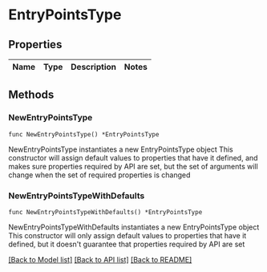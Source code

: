 # EntryPointsType

## Properties

Name | Type | Description | Notes
------------ | ------------- | ------------- | -------------

## Methods

### NewEntryPointsType

`func NewEntryPointsType() *EntryPointsType`

NewEntryPointsType instantiates a new EntryPointsType object
This constructor will assign default values to properties that have it defined,
and makes sure properties required by API are set, but the set of arguments
will change when the set of required properties is changed

### NewEntryPointsTypeWithDefaults

`func NewEntryPointsTypeWithDefaults() *EntryPointsType`

NewEntryPointsTypeWithDefaults instantiates a new EntryPointsType object
This constructor will only assign default values to properties that have it defined,
but it doesn't guarantee that properties required by API are set


[[Back to Model list]](../README.md#documentation-for-models) [[Back to API list]](../README.md#documentation-for-api-endpoints) [[Back to README]](../README.md)


